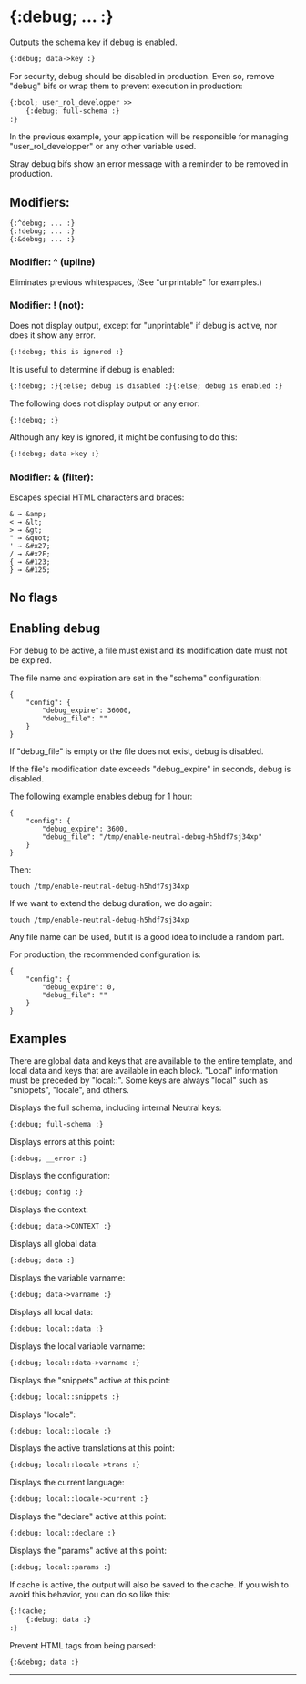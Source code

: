 {:debug; ... :}
===============

Outputs the schema key if debug is enabled.

```html
{:debug; data->key :}
```

For security, debug should be disabled in production. Even so, remove "debug" bifs or wrap them to prevent execution in production:

```html
{:bool; user_rol_developper >>
    {:debug; full-schema :}
:}
```

In the previous example, your application will be responsible for managing "user_rol_developper" or any other variable used.

Stray debug bifs show an error message with a reminder to be removed in production.

Modifiers:
----------

```text
{:^debug; ... :}
{:!debug; ... :}
{:&debug; ... :}
```
### Modifier: ^ (upline)

Eliminates previous whitespaces, (See "unprintable" for examples.)

### Modifier: ! (not):

Does not display output, except for "unprintable" if debug is active, nor does it show any error.

```html
{:!debug; this is ignored :}
```
It is useful to determine if debug is enabled:

```html
{:!debug; :}{:else; debug is disabled :}{:else; debug is enabled :}
```

The following does not display output or any error:

```html
{:!debug; :}
```

Although any key is ignored, it might be confusing to do this:

```html
{:!debug; data->key :}
```

### Modifier: & (filter):

Escapes special HTML characters and braces:

```text
& → &amp;
< → &lt;
> → &gt;
" → &quot;
' → &#x27;
/ → &#x2F;
{ → &#123;
} → &#125;
```

No flags
--------

Enabling debug
------------

For debug to be active, a file must exist and its modification date must not be expired.

The file name and expiration are set in the "schema" configuration:

```text
{
    "config": {
        "debug_expire": 36000,
        "debug_file": ""
    }
}
```

If "debug_file" is empty or the file does not exist, debug is disabled.

If the file's modification date exceeds "debug_expire" in seconds, debug is disabled.

The following example enables debug for 1 hour:

```text
{
    "config": {
        "debug_expire": 3600,
        "debug_file": "/tmp/enable-neutral-debug-h5hdf7sj34xp"
    }
}
```

Then:

```text
touch /tmp/enable-neutral-debug-h5hdf7sj34xp
```

If we want to extend the debug duration, we do again:

```text
touch /tmp/enable-neutral-debug-h5hdf7sj34xp
```

Any file name can be used, but it is a good idea to include a random part.

For production, the recommended configuration is:

```text
{
    "config": {
        "debug_expire": 0,
        "debug_file": ""
    }
}
```

Examples
--------

There are global data and keys that are available to the entire template, and local data and keys that are available in each block. "Local" information must be preceded by "local::". Some keys are always "local" such as "snippets", "locale", and others.

Displays the full schema, including internal Neutral keys:

```html
{:debug; full-schema :}
```

Displays errors at this point:

```html
{:debug; __error :}
```

Displays the configuration:

```html
{:debug; config :}
```

Displays the context:

```html
{:debug; data->CONTEXT :}
```

Displays all global data:

```html
{:debug; data :}
```

Displays the variable varname:

```html
{:debug; data->varname :}
```

Displays all local data:

```html
{:debug; local::data :}
```

Displays the local variable varname:

```html
{:debug; local::data->varname :}
```

Displays the "snippets" active at this point:

```html
{:debug; local::snippets :}
```

Displays "locale":

```html
{:debug; local::locale :}
```

Displays the active translations at this point:

```html
{:debug; local::locale->trans :}
```

Displays the current language:

```html
{:debug; local::locale->current :}
```

Displays the "declare" active at this point:

```html
{:debug; local::declare :}
```

Displays the "params" active at this point:

```html
{:debug; local::params :}
```

If cache is active, the output will also be saved to the cache. If you wish to avoid this behavior, you can do so like this:

```html
{:!cache;
    {:debug; data :}
:}
```

Prevent HTML tags from being parsed:

```text
{:&debug; data :}
```
---
